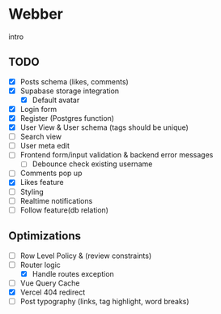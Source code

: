 # Webber

intro

## TODO

- [x] Posts schema (likes, comments)
- [x] Supabase storage integration
  - [x] Default avatar
- [x] Login form
- [x] Register (Postgres function)
- [x] User View & User schema (tags should be unique)
- [ ] Search view
- [ ] User meta edit
- [ ] Frontend form/input validation & backend error messages
  - [ ] Debounce check existing username
- [ ] Comments pop up
- [x] Likes feature
- [ ] Styling
- [ ] Realtime notifications
- [ ] Follow feature(db relation)

## Optimizations

- [ ] Row Level Policy & (review constraints)
- [ ] Router logic
  - [x] Handle routes exception
- [ ] Vue Query Cache
- [x] Vercel 404 redirect
- [ ] Post typography (links, tag highlight, word breaks)
